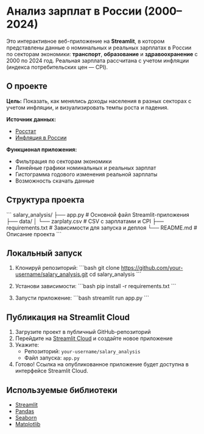 # Анализ зарплат в России (2000–2024)

Это интерактивное веб-приложение на **Streamlit**, в котором представлены данные о номинальных и реальных зарплатах в России по секторам экономики: **транспорт**, **образование** и **здравоохранение** с 2000 по 2024 год. Реальная зарплата рассчитана с учетом инфляции (индекса потребительских цен — CPI).

## О проекте

**Цель:** Показать, как менялись доходы населения в разных секторах с учетом инфляции, и визуализировать темпы роста и падения.

**Источник данных:** 
- [Росстат](https://rosstat.gov.ru/)
- [Инфляция в России](https://уровень-инфляции.рф)


**Функционал приложения:**
- Фильтрация по секторам экономики
- Линейные графики номинальных и реальных зарплат
- Гистограмма годового изменения реальной зарплаты
- Возможность скачать данные

## Структура проекта

\`\`\`
salary_analysis/
├── app.py                  # Основной файл Streamlit-приложения
├── data/
│   └── zarplaty.csv        # CSV с зарплатами и CPI
├── requirements.txt        # Зависимости для запуска и деплоя
└── README.md               # Описание проекта
\`\`\`

## Локальный запуск

1. Клонируй репозиторий:
\`\`\`bash
git clone https://github.com/your-username/salary_analysis.git
cd salary_analysis
\`\`\`

2. Установи зависимости:
\`\`\`bash
pip install -r requirements.txt
\`\`\`

3. Запусти приложение:
\`\`\`bash
streamlit run app.py
\`\`\`

## Публикация на Streamlit Cloud

1. Загрузите проект в публичный GitHub-репозиторий
2. Перейдите на [Streamlit Cloud](https://streamlit.io/cloud) и создайте новое приложение
3. Укажите:
   - Репозиторий: `your-username/salary_analysis`
   - Файл запуска: `app.py`
4. Готово! Ссылка на опубликованное приложение будет доступна в интерфейсе Streamlit Cloud.


## Используемые библиотеки

- [Streamlit](https://streamlit.io/)
- [Pandas](https://pandas.pydata.org/)
- [Seaborn](https://seaborn.pydata.org/)
- [Matplotlib](https://matplotlib.org/)
